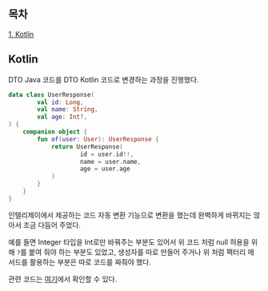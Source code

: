 ## 목차
[1. Kotlin](#kotlin)   

## Kotlin
DTO Java 코드를 DTO Kotlin 코드로 변경하는 과정을 진행했다.

```kotlin
data class UserResponse(
        val id: Long,
        val name: String,
        val age: Int?,
) {
    companion object {
        fun of(user: User): UserResponse {
            return UserResponse(
                    id = user.id!!,
                    name = user.name,
                    age = user.age
            )
        }
    }
}
```

인텔리제이에서 제공하는 코드 자동 변환 기능으로 변환을 했는데 완벽하게 바뀌지는 않아서 조금 다듬어 주었다.

예를 들면 Integer 타입을 Int로만 바꿔주는 부분도 있어서 위 코드 처럼 null 허용을 위해 `?`를 붙여 줘야 하는 부분도 있었고,
생성자를 따로 만들어 주거나 위 처럼 팩터리 메서드를 활용하는 부분은 따로 코드를 짜줘야 했다.

관련 코드는 [여기](https://github.com/ohju96/Kotlin-Spring-JavaCodeRefactoring/commit/bc7876f66deba25e9d00cd5494baf12b3545a8ae)에서 확인할 수 있다.